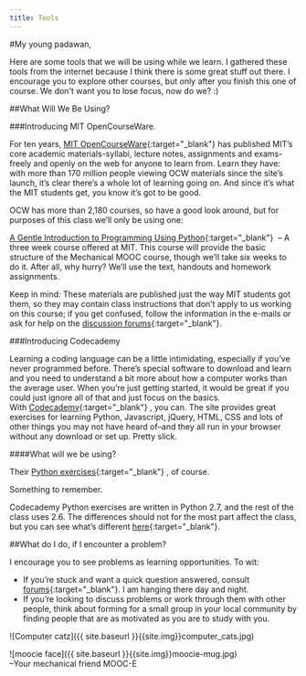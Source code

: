 ```yaml
---
title: Tools
---
```

#My young padawan,

Here are some tools that we will be using while we learn. I gathered these tools from the internet because I think there is some great stuff out there. I encourage you to explore other courses, but only after you finish this one of course. We don't want you to lose focus, now do we? :)

##What Will We Be Using?

###Introducing MIT OpenCourseWare.

For ten years, [MIT OpenCourseWare]( http://ocw.mit.edu/index.htm ){:target="_blank"} has published MIT’s core academic materials-syllabi, lecture notes, assignments and exams-freely and openly on the web for anyone to learn from. Learn they have: with more than 170 million people viewing OCW materials since the site’s launch, it’s clear there’s a whole lot of learning going on. And since it’s what the MIT students get, you know it’s got to be good.

OCW has more than 2,180 courses, so have a good look around, but for purposes of this class we’ll only be using one:

[A Gentle Introduction to Programming Using Python](http://ocw.mit.edu/courses/electrical-engineering-and-computer-science/6-189-a-gentle-introduction-to-programming-using-python-january-iap-2011/){:target="_blank"}  – A three week course offered at MIT. This course will provide the basic structure of the Mechanical MOOC course, though we’ll take six weeks to do it. After all, why hurry? We’ll use the text, handouts and homework assignments.

Keep in mind: These materials are published just the way MIT students got them, so they may contain class instructions that don’t apply to us working on this course; if you get confused, follow the information in the e-mails or ask for help on the [discussion forums](http://discourse.p2pu.org/c/gentle-introduction-to-python){:target="_blank"}.

###Introducing Codecademy

Learning a coding language can be a little intimidating, especially if you’ve never programmed before. There’s special software to download and learn and you need to understand a bit more about how a computer works than the average user. When you’re just getting started, it would be great if you could just ignore all of that and just focus on the basics. With [Codecademy](http://www.codecademy.com/#!/exercises/0){:target="_blank"} , you can. The site provides great exercises for learning Python, Javascript, jQuery, HTML, CSS and lots of other things you may not have heard of–and they all run in your browser without any download or set up. Pretty slick.

####What will we be using?

Their [Python exercises](http://www.codecademy.com/tracks/python){:target="_blank"} , of course.

Something to remember.

Codecademy Python exercises are written in Python 2.7, and the rest of the class uses 2.6. The differences should not for the most part affect the class, but you can see what’s different [here]( http://docs.python.org/whatsnew/2.7.html){:target="_blank"}.

##What do I do, if I encounter a problem?

I encourage you to see problems as learning opportunities. To wit:

* If you’re stuck and want a quick question answered, consult [forums](http://discourse.p2pu.org/c/gentle-introduction-to-python){:target="_blank"}. I am hanging there day and night.
* If you’re looking to discuss problems or work through them with other people, think about forming for a small group in your local community by finding people that are as motivated as you are to study with you.

![Computer catz]({{ site.baseurl }}{{site.img}}computer_cats.jpg)

![moocie face]({{ site.baseurl }}{{site.img}}moocie-mug.jpg)  
–Your mechanical friend MOOC-E